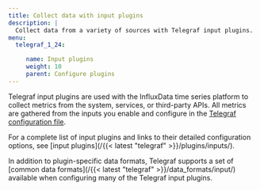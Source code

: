 ```yaml
---
title: Collect data with input plugins
description: |
  Collect data from a variety of sources with Telegraf input plugins.
menu:
  telegraf_1_24:

     name: Input plugins
     weight: 10
     parent: Configure plugins
---
```


Telegraf input plugins are used with the InfluxData time series platform to collect metrics from the system, services, or third-party APIs. All metrics are gathered from the inputs you enable and configure in the [Telegraf configuration file](/telegraf/v1.24/configuration/#generate-a-configuration-file).

For a complete list of input plugins and links to their detailed configuration options, see [input plugins](/{{< latest "telegraf" >}}/plugins/inputs/).

In addition to plugin-specific data formats, Telegraf supports a set of [common data formats](/{{< latest "telegraf" >}}/data_formats/input/) available when configuring many of the Telegraf input plugins.
